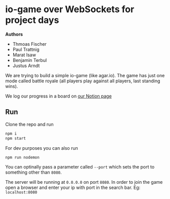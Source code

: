 # io-game over WebSockets for project days

**Authors**
* Thmoas Fischer
* Paul Trattnig
* Marat Isaw
* Benjamin Terbul
* Justus Arndt

We are trying to build a simple io-game (like agar.io). The game has just one
mode called battle royale (all players play against all players, last standing
wins). 

We log our progress in a board on [our Notion page](https://marat-isaw.notion.site/35d705d6c6db4bd6ac6cf6e7a8232735?v=8252daf928ae4b45b8853b5edb86850e)

## Run

Clone the repo and run

```sh
npm i
npm start
```

For dev purposes you can also run

```sh
npm run nodemon
```

You can optinally pass a parameter called `--port` which sets the port to
something other than `8080`.

The server will be running at `0.0.0.0` on port `8080`. In order to join the
game open a browser and enter your ip with port in the search bar. Eg:
`localhost:8080`

